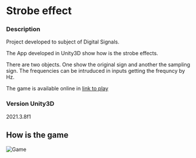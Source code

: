 # Strobe effect

### Description
Project developed to subject of Digital Signals.

The App developed in Unity3D show how is the strobe effects. 

There are two objects. One show the original sign and another the sampling sign. The frequencies can be intruduced in inputs getting the frequncy by Hz.


The game is available online in [link to play](https://matheusnascimentoti99.itch.io/estroboscopio?secret=8aUYMKOMBBd89Gn3BoTHuHvVg)

### Version Unity3D
2021.3.8f1

<h2>How is the game</h2>


![Game](https://user-images.githubusercontent.com/32804625/192073679-05e5b2c2-154d-4df2-b168-0cea23403144.png)
